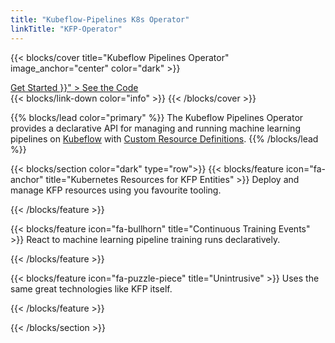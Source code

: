 ```yaml
---
title: "Kubeflow-Pipelines K8s Operator"
linkTitle: "KFP-Operator"
---
```


<!-- Hero section -->
{{< blocks/cover title="Kubeflow Pipelines Operator" image_anchor="center" color="dark" >}}
<div class="mx-auto">
  <p class="lead mt-5"></p>
  <a
    class="btn btn-lg btn-primary mr-3 mb-4"
    href="versions/v0.6.0"
  >
    Get Started <i class="fas fa-arrow-alt-circle-right ml-2"></i>
  </a>
  <a
    class="btn btn-lg btn-secondary mr-3 mb-4"
    href="{{< param "github_project_repo" >}}"
  >
    See the Code <i class="fab fa-github ml-2"></i>
  </a>
</div>
{{< blocks/link-down color="info" >}}
{{< /blocks/cover >}}

{{% blocks/lead color="primary" %}}
The Kubeflow Pipelines Operator provides a declarative API for managing and running machine learning pipelines on [Kubeflow](https://www.kubeflow.org) with [Custom Resource Definitions](https://kubernetes.io/docs/concepts/extend-kubernetes/api-extension/custom-resources/).
{{% /blocks/lead %}}

{{< blocks/section color="dark" type="row">}}
{{< blocks/feature icon="fa-anchor" title="Kubernetes Resources for KFP Entities" >}}
Deploy and manage KFP resources using you favourite tooling.

{{< /blocks/feature >}}

{{< blocks/feature icon="fa-bullhorn" title="Continuous Training Events" >}}
React to machine learning pipeline training runs declaratively.

{{< /blocks/feature >}}

{{< blocks/feature icon="fa-puzzle-piece" title="Unintrusive" >}}
Uses the same great technologies like KFP itself.

{{< /blocks/feature >}}

{{< /blocks/section >}}
